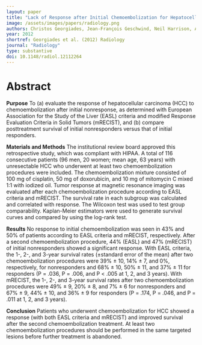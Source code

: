 ```yaml
---
layout: paper
title: "Lack of Response after Initial Chemoembolization for Hepatocellular Carcinoma: Does It Predict Failure of Subsequent Treatment?"
image: /assets/images/papers/radiology.png
authors: Christos Georgiades, Jean-François Geschwind, Neil Harrison, Andrew Hines-Peralta, Eleni Liapi, Kelvin Hong, zihao wang, Ihab Kamel, Constantine Frangakis
year: 2012
shortref: Georgiades et al. (2012) Radiology
journal: "Radiology"
type: substantive
doi: 10.1148/radiol.12112264
---
```


# Abstract

**Purpose**
To (a) evaluate the response of hepatocellular carcinoma (HCC) to chemoembolization after initial nonresponse, as determined with European Association for the Study of the Liver (EASL) criteria and modified Response Evaluation Criteria in Solid Tumors (mRECIST), and (b) compare posttreatment survival of initial nonresponders versus that of initial responders.

**Materials and Methods**
The institutional review board approved this retrospective study, which was compliant with HIPAA. A total of 116 consecutive patients (96 men, 20 women; mean age, 63 years) with unresectable HCC who underwent at least two chemoembolization procedures were included. The chemoembolization mixture consisted of 100 mg of cisplatin, 50 mg of doxorubicin, and 10 mg of mitomycin C mixed 1:1 with iodized oil. Tumor response at magnetic resonance imaging was evaluated after each chemoembolization procedure according to EASL criteria and mRECIST. The survival rate in each subgroup was calculated and correlated with response. The Wilcoxon test was used to test group comparability. Kaplan-Meier estimators were used to generate survival curves and compared by using the log-rank test.

**Results**
No response to initial chemoembolization was seen in 43% and 50% of patients according to EASL criteria and mRECIST, respectively. After a second chemoembolization procedure, 44% (EASL) and 47% (mRECIST) of initial nonresponders showed a significant response. With EASL criteria, the 1-, 2-, and 3-year survival rates (±standard error of the mean) after two chemoembolization procedures were 39% ± 10, 14% ± 7, and 0%, respectively, for nonresponders and 68% ± 10, 50% ± 11, and 37% ± 11 for responders (P = .036, P = .006, and P < .005 at 1, 2, and 3 years). With mRECIST, the 1-, 2-, and 3-year survival rates after two chemoembolization procedures were 49% ± 9, 20% ± 8, and 7% ± 6 for nonresponders and 67% ± 9, 44% ± 10, and 36% ± 9 for responders (P = .174, P = .046, and P = .011 at 1, 2, and 3 years).

**Conclusion**
Patients who underwent chemoembolization for HCC showed a response (with both EASL criteria and mRECIST) and improved survival after the second chemoembolization treatment. At least two chemoembolization procedures should be performed in the same targeted lesions before further treatment is abandoned.